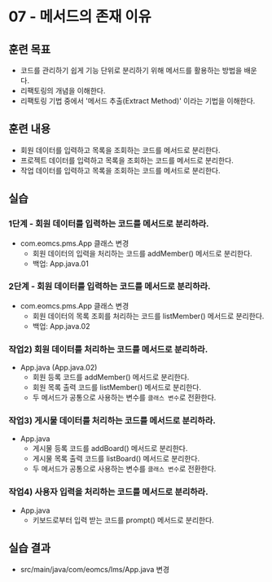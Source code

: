 # 07 - 메서드의 존재 이유



## 훈련 목표

- 코드를 관리하기 쉽게 기능 단위로 분리하기 위해 메서드를 활용하는 방법을 배운다.
- 리팩토링의 개념을 이해한다.
- 리팩토링 기법 중에서 '메서드 추출(Extract Method)' 이라는 기법을 이해한다.

## 훈련 내용

- 회원 데이터를 입력하고 목록을 조회하는 코드를 메서드로 분리한다.
- 프로젝트 데이터를 입력하고 목록을 조회하는 코드를 메서드로 분리한다.
- 작업 데이터를 입력하고 목록을 조회하는 코드를 메서드로 분리한다.

## 실습

### 1단계 - 회원 데이터를 입력하는 코드를 메서드로 분리하라.

- com.eomcs.pms.App 클래스 변경 
    - 회원 데이터의 입력을 처리하는 코드를 addMember() 메서드로 분리한다.
    - 백업: App.java.01

### 2단계 - 회원 데이터를 입력하는 코드를 메서드로 분리하라.

- com.eomcs.pms.App 클래스 변경 
    - 회원 데이터의 목록 조회를 처리하는 코드를 listMember() 메서드로 분리한다.
    - 백업: App.java.02





### 작업2) 회원 데이터를 처리하는 코드를 메서드로 분리하라.

- App.java (App.java.02)
    - 회원 등록 코드를 addMember() 메서드로 분리한다.
    - 회원 목록 출력 코드를 listMember() 메서드로 분리한다.
    - 두 메서드가 공통으로 사용하는 변수를 `클래스 변수`로 전환한다.


### 작업3) 게시물 데이터를 처리하는 코드를 메서드로 분리하라.

- App.java
    - 게시물 등록 코드를 addBoard() 메서드로 분리한다.
    - 게시물 목록 출력 코드를 listBoard() 메서드로 분리한다.
    - 두 메서드가 공통으로 사용하는 변수를 `클래스 변수`로 전환한다.

### 작업4) 사용자 입력을 처리하는 코드를 메서드로 분리하라.

- App.java
    - 키보드로부터 입력 받는 코드를 prompt() 메서드로 분리한다.

## 실습 결과

- src/main/java/com/eomcs/lms/App.java 변경
